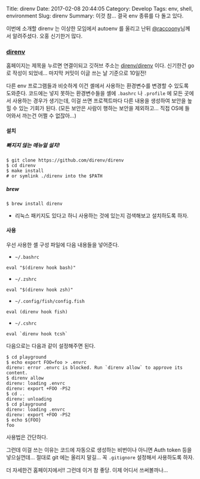 Title: direnv
Date: 2017-02-08 20:44:05
Category: Develop
Tags: env, shell, environment
Slug: direnv
Summary: 이것 참... 결국 env 종류를 다 돌고 있다.

이번에 소개할 direnv 는 이상한 모임에서 autoenv 를 올리고 난뒤 [@raccoony](http://raccoonyy.github.io/)님께서 알려주셨다. 오홍 신기한거 많다.

### [direnv](https://direnv.net/)

홈페이지는 제목을 누르면 연결이되고 깃허브 주소는 [direnv/direnv](https://github.com/direnv/direnv) 이다. 신기한건 go로 작성이 되었네... 마지막 커밋이 이글 쓰는 날 기준으로 10일전!

다른 env 프로그램들과 비슷하게 이건 셸에서 사용하는 환경변수를 변경할 수 있도록 도와준다.
코드에는 넣지 못하는 환경변수들을 셸에 `.bashrc` 나 `.profile` 에 모든 곳에서 사용하는 경우가 생기는데, 이걸 쓰면 프로젝트마다 다른 내용을 생성하여 보안을 높힐 수 있는 기회가 된다. (모든 보안은 사람이 행하는 보안을 제외하고... 직접 OS에 들어와서 까는건 어쩔 수 없잖아...)

#### 설치

##### 빠지지 않는 메뉴얼 설치!

```
$ git clone https://github.com/direnv/direnv
$ cd direnv
$ make install
# or symlink ./direnv into the $PATH
```

##### brew

```
$ brew install direnv
```

 * 리눅스 패키지도 있다고 하니 사용하는 것에 있는지 검색해보고 설치하도록 하자.
 
#### 사용

우선 사용한 셸 구성 파일에 다음 내용들을 넣어준다.

* `~/.bashrc`

```
eval "$(direnv hook bash)"
```

* `~/.zshrc`

```
eval "$(direnv hook zsh)"
```

* `~/.config/fish/config.fish`

```
eval (direnv hook fish)
```

* `~/.cshrc`

```
eval `direnv hook tcsh`
```

다음으로는 다음과 같이 설정해주면 된다.

```
$ cd playground
$ echo export FOO=foo > .envrc
direnv: error .envrc is blocked. Run `direnv allow` to approve its content.
$ direnv allow
direnv: loading .envrc
direnv: export +FOO -PS2
$ cd ..
direnv: unloading
$ cd playground
direnv: loading .envrc
direnv: export +FOO -PS2
$ echo ${FOO}
foo
```

사용법은 간단하다.

그런데 이걸 쓰는 이유는 코드에 자동으로 생성하는 비번이나 아니면 Auth token 등을 넣으실껀데...
절대로 git 에는 올리지 말길... 꼭 `.gitignore` 설정해서 사용하도록 하자.

더 자세한건 홈페이지에서!!
그런데 이거 참 좋당.
이제 어디서 쓰써볼까나...
